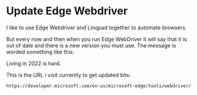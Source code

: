 # Update Edge Webdriver


I like to use Edge Webdriver and Linqpad together to automate browsers.

But every now and then when you run Edge WebDriver it will say that it is out of date and there is a new version you must use. The message is worded something like this:

Living in 2022 is hard.

This is the URL i visit currently to get updated bits:

	https://developer.microsoft.com/en-us/microsoft-edge/tools/webdriver/

